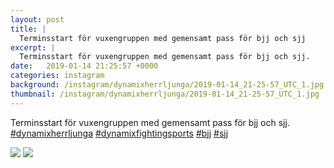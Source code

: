 ```yaml
---
layout: post
title: |
  Terminsstart för vuxengruppen med gemensamt pass för bjj och sjj
excerpt: |
  Terminsstart för vuxengruppen med gemensamt pass för bjj och sjj.    
date:   2019-01-14 21:25:57 +0000
categories: instagram
background: /instagram/dynamixherrljunga/2019-01-14_21-25-57_UTC_1.jpg
thumbnail: /instagram/dynamixherrljunga/2019-01-14_21-25-57_UTC_1.jpg
---
```

Terminsstart för vuxengruppen med gemensamt pass för bjj och sjj. [#dynamixherrljunga](https://www.instagram.com/explore/tags/dynamixherrljunga/) [#dynamixfightingsports](https://www.instagram.com/explore/tags/dynamixfightingsports/) [#bjj](https://www.instagram.com/explore/tags/bjj/) [#sjj](https://www.instagram.com/explore/tags/sjj/)



<img src='/www-dynamix-herrljunga/instagram/dynamixherrljunga/2019-01-14_21-25-57_UTC_1.jpg' class='img-fluid' />


<img src='/www-dynamix-herrljunga/instagram/dynamixherrljunga/2019-01-14_21-25-57_UTC_2.jpg' class='img-fluid' />
